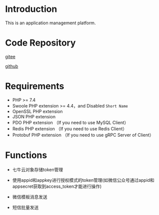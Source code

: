 # Introduction

This is an application management platform.

# Code Repository

[gitee](https://gitee.com/bruce_qiq/application_platform_server)

[github](https://github.com/bruceqiq/application_platform_server)

# Requirements

 - PHP >= 7.4
 - Swoole PHP extension >= 4.4，and Disabled `Short Name`
 - OpenSSL PHP extension
 - JSON PHP extension
 - PDO PHP extension （If you need to use MySQL Client）
 - Redis PHP extension （If you need to use Redis Client）
 - Protobuf PHP extension （If you need to use gRPC Server of Client）
 
# Functions

- 七牛云对象存储token管理

- 使用appid和appkey进行授权模式的token管理(如微信公众号通过appid和appsecret获取到access_token才能进行操作)

- 微信模板消息发送

- 短信批量发送